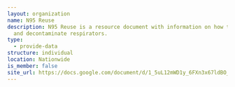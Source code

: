 ```yaml
---
layout: organization
name: N95 Reuse
description: N95 Reuse is a resource document with information on how to reuse
  and decontaminate respirators.
type:
  - provide-data
structure: individual
location: Nationwide
is_member: false
site_url: https://docs.google.com/document/d/1_5uL12mWD1y_6FXn3x67ldBO_UHYzVbV1MOqO2ska-A/edit
---
```

